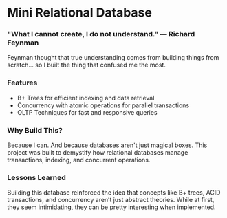 # Mini Relational Database

### "What I cannot create, I do not understand." — Richard Feynman

Feynman thought that true understanding comes from building things from scratch... so I built the thing that confused me the most.

### Features
- B+ Trees for efficient indexing and data retrieval
- Concurrency with atomic operations for parallel transactions
- OLTP Techniques for fast and responsive queries

### Why Build This?
Because I can. And because databases aren't just magical boxes. This project was built to demystify how relational databases manage transactions, indexing, and concurrent operations.

### Lessons Learned
Building this database reinforced the idea that concepts like B+ trees, ACID transactions, and concurrency aren’t just abstract theories. While at first, they seem intimidating, they can be pretty interesting when implemented.
